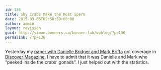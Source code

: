 ```yaml
---
id: 136
title: Shy Crabs Make the Most Sperm
date: 2015-03-05T02:58:59+00:00
author: admin
layout: revision
guid: http://simon.bonners.ca/bonner-lab/wpblog/?p=136
permalink: /?p=136
---
```

Yesterday my [paper with Danielle Bridger and Mark Briffa](http://www.ncbi.nlm.nih.gov/pubmed/25673676) got coverage in [Discover Magazine](http://blogs.discovermagazine.com/inkfish/2015/03/03/shy-crabs-make-the-most-sperm/#.VPfFlMt0Qgn "Shy Crabs Make the Most Sperm"). I have to admit that it was Danielle and Mark who &#8220;peeked inside the crabs’ gonads&#8221;. I just helped out with the statistics.